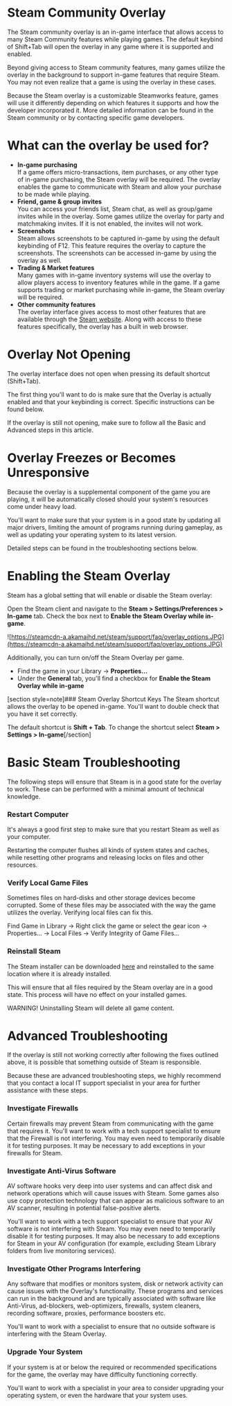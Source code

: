 # Steam Community Overlay

The Steam community overlay is an in-game interface that allows access to many Steam Community features while playing games. The default keybind of Shift+Tab will open the overlay in any game where it is supported and enabled.  
  
Beyond giving access to Steam community features, many games utilize the overlay in the background to support in-game features that require Steam. You may not even realize that a game is using the overlay in these cases.  
  
Because the Steam overlay is a customizable Steamworks feature, games will use it differently depending on which features it supports and how the developer incorporated it. More detailed information can be found in the Steam community or by contacting specific game developers.  
  
  
# What can the overlay be used for?
  

* **In-game purchasing**  
If a game offers micro-transactions, item purchases, or any other type of in-game purchasing, the Steam overlay will be required. The overlay enables the game to communicate with Steam and allow your purchase to be made while playing.
* **Friend, game & group invites**  
You can access your friends list, Steam chat, as well as group/game invites while in the overlay. Some games utilize the overlay for party and matchmaking invites. If it is not enabled, the invites will not work.
* **Screenshots**  
Steam allows screenshots to be captured in-game by using the default keybinding of F12. This feature requires the overlay to capture the screenshots. The screenshots can be accessed in-game by using the overlay as well.
* **Trading & Market features**  
Many games with in-game inventory systems will use the overlay to allow players access to inventory features while in the game. If a game supports trading or market purchasing while in-game, the Steam overlay will be required.
* **Other community features**  
The overlay interface gives access to most other features that are available through the [Steam website](http://store.steampowered.com/). Along with access to these features specifically, the overlay has a built in web browser.

    
  
# Overlay Not Opening
The overlay interface does not open when pressing its default shortcut (Shift+Tab).  
  
The first thing you'll want to do is make sure that the Overlay is actually enabled and that your keybinding is correct. Specific instructions can be found below.  
  
If the overlay is still not opening, make sure to follow all the Basic and Advanced steps in this article.  
  
  
# Overlay Freezes or Becomes Unresponsive
Because the overlay is a supplemental component of the game you are playing, it will be automatically closed should your system's resources come under heavy load.  
  
You'll want to make sure that your system is in a good state by updating all major drivers, limiting the amount of programs running during gameplay, as well as updating your operating system to its latest version.  
  
Detailed steps can be found in the troubleshooting sections below.  
  
  
# Enabling the Steam Overlay
  
Steam has a global setting that will enable or disable the Steam overlay:  
  
Open the Steam client and navigate to the **Steam > Settings/Preferences > In-game** tab. Check the box next to **Enable the Steam Overlay while in-game**.  
  
![https://steamcdn-a.akamaihd.net/steam/support/faq/overlay_options.JPG](https://steamcdn-a.akamaihd.net/steam/support/faq/overlay_options.JPG)  
  
Additionally, you can turn on/off the Steam Overlay per game.  

* Find the game in your Library -> **Properties...**
* Under the **General** tab, you'll find a checkbox for **Enable the Steam Overlay while in-game**

  
[section style=note]### Steam Overlay Shortcut Keys
The Steam shortcut allows the overlay to be opened in-game. You'll want to double check that you have it set correctly.  
  
The default shortcut is **Shift + Tab**. To change the shortcut select **Steam > Settings > In-game**[/section]  
  
  
# Basic Steam Troubleshooting
The following steps will ensure that Steam is in a good state for the overlay to work. These can be performed with a minimal amount of technical knowledge.  
  
### Restart Computer
It's always a good first step to make sure that you restart Steam as well as your computer.  
  
Restarting the computer flushes all kinds of system states and caches, while resetting other programs and releasing locks on files and other resources.  
  
### Verify Local Game Files
Sometimes files on hard-disks and other storage devices become corrupted. Some of these files may be associated with the way the game utilizes the overlay. Verifying local files can fix this.  
  
Find Game in Library -> Right click the game or select the gear icon -> Properties... -> Local Files -> Verify Integrity of Game Files...  
  
### Reinstall Steam
The Steam installer can be downloaded [here](http://store.steampowered.com/about/) and reinstalled to the same location where it is already installed.  
  
This will ensure that all files required by the Steam overlay are in a good state. This process will have no effect on your installed games.  
  
WARNING! Uninstalling Steam will delete all game content.  
  
  
# Advanced Troubleshooting
If the overlay is still not working correctly after following the fixes outlined above, it is possible that something outside of Steam is responsible.  
  
Because these are advanced troubleshooting steps, we highly recommend that you contact a local IT support specialist in your area for further assistance with these steps.  
  
### Investigate Firewalls
Certain firewalls may prevent Steam from communicating with the game that requires it. You'll want to work with a tech support specialist to ensure that the Firewall is not interfering. You may even need to temporarily disable it for testing purposes. It may be necessary to add exceptions in your firewalls for Steam.  
  
### Investigate Anti-Virus Software
AV software hooks very deep into user systems and can affect disk and network operations which will cause issues with Steam. Some games also use copy protection technology that can appear as malicious software to an AV scanner, resulting in potential false-positive alerts.  
  
You'll want to work with a tech support specialist to ensure that your AV software is not interfering with Steam. You may even need to temporarily disable it for testing purposes. It may also be necessary to add exceptions for Steam in your AV configuration (for example, excluding Steam Library folders from live monitoring services).  
  
### Investigate Other Programs Interfering
Any software that modifies or monitors system, disk or network activity can cause issues with the Overlay's functionality. These programs and services can run in the background and are typically associated with software like Anti-Virus, ad-blockers, web-optimizers, firewalls, system cleaners, recording software, proxies, performance boosters etc.  
  
You'll want to work with a specialist to ensure that no outside software is interfering with the Steam Overlay.  
  
### Upgrade Your System
If your system is at or below the required or recommended specifications for the game, the overlay may have difficulty functioning correctly.  
  
You'll want to work with a specialist in your area to consider upgrading your operating system, or even the hardware that your system uses.  
  
